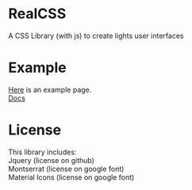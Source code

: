 # RealCSS
A CSS Library (with js) to create lights user interfaces

# Example
[Here](https://paccol.github.io/) is an example page.  
[Docs](https://paccol.github.io/docs/example.html)

# License
This library includes:  
Jquery (license on github)  
Montserrat (license on google font)  
Material Icons (license on google font)  
